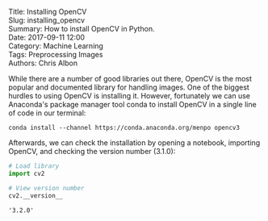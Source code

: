 Title: Installing OpenCV  
Slug: installing_opencv  
Summary: How to install OpenCV in Python.     
Date: 2017-09-11 12:00  
Category: Machine Learning  
Tags: Preprocessing Images    
Authors: Chris Albon

While there are a number of good libraries out there, OpenCV is the most popular and documented library for handling images. One of the biggest hurdles to using OpenCV is installing it. However, fortunately we can use Anaconda's package manager tool conda to install OpenCV in a single line of code in our terminal: 

`conda install --channel https://conda.anaconda.org/menpo opencv3`

Afterwards, we can check the installation by opening a notebook, importing OpenCV, and checking the version number (3.1.0):


```python
# Load library
import cv2

# View version number
cv2.__version__
```




    '3.2.0'


